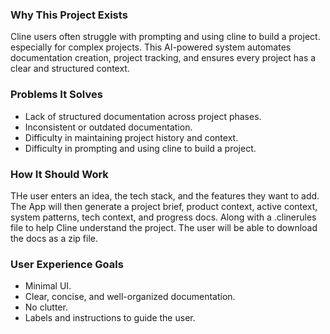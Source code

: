### Why This Project Exists
Cline users often struggle with prompting and using cline to build a project. especially for complex projects. This AI-powered system automates documentation creation, project tracking, and ensures every project has a clear and structured context.

### Problems It Solves
- Lack of structured documentation across project phases.
- Inconsistent or outdated documentation.
- Difficulty in maintaining project history and context.
- Difficulty in prompting and using cline to build a project.


### How It Should Work
THe user enters an idea, the tech stack, and the features they want to add. The App will then generate a project brief, product context, active context, system patterns, tech context, and progress docs. Along with a .clinerules file to help Cline understand the project. The user will be able to download the docs as a zip file.

### User Experience Goals
- Minimal UI.
- Clear, concise, and well-organized documentation.
- No clutter.
- Labels and instructions to guide the user.

